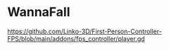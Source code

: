 # WannaFall

https://github.com/Linko-3D/First-Person-Controller-FPS/blob/main/addons/fps_controller/player.gd
